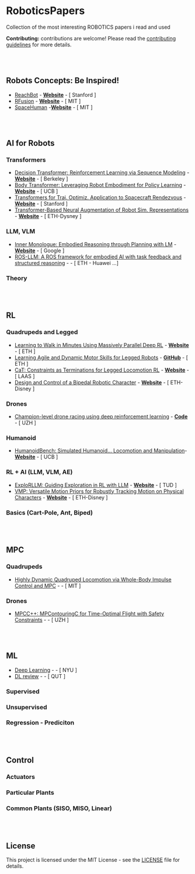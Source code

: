 # RoboticsPapers
Collection of the most interesting ROBOTICS papers i read and used 

**Contributing:** contributions are welcome! Please read the [contributing guidelines](contributing.md) for more details.

 <!--       Instructions for Contribuitors
   here we will just list and link interesting (Mid-High level) of easy understanding papers, 
   
   the linked paper MUST HAVE: CODE or VIDEOS or WEBSITE or GitHub Repo ... 
   
   for each one it will be good to have a short/quick description 
   ( https://chatgpt.com/ -- 4o is the way to go;  prompt: "plese resume it with details in 200 words: PAPER.Link" )

   to start we can just write everything here, lateron include multiple .md , one for each topic, is Recommended !!

   Thanks.
   Pit
 !-->
<br></br>
## Robots Concepts: Be Inspired!
- [ReachBot](https://ieeexplore.ieee.org/stamp/stamp.jsp?arnumber=10115893) - [**Website**](https://stanfordasl.github.io/projects/UnconvSpaceRobotics/) - [ Stanford ]
- [RFusion](https://www.mit.edu/~fadel/papers/RFusion-paper.pdf) - [**Website**](https://www.media.mit.edu/publications/rfusion-robotic-grasping-via-rf-visual-sensing-and-learning/) - [ MIT ]
- [SpaceHuman](https://dl.acm.org/doi/pdf/10.1145/3334480.3383087) -[**Website**](https://www.media.mit.edu/publications/spacehuman-a-soft-robotic-prosthetic-for-space-exploration/) - [ MIT ] 

<br></br>
## AI for Robots
### Transformers
- [Decision Transformer: Reinforcement Learning via Sequence Modeling](https://arxiv.org/pdf/2106.01345) - [**Website**](https://sites.google.com/berkeley.edu/decision-transformer) - [ Berkeley ]
- [Body Transformer: Leveraging Robot Embodiment for Policy Learning](https://arxiv.org/pdf/2408.06316) - [**Website**](https://sferrazza.cc/bot_site/) - [ UCB ]
- [Transformers for Traj. Optimiz. Application to Spacecraft Rendezvous](https://arxiv.org/pdf/2310.13831) - [**Website**](https://rendezvoustransformer.github.io/) - [ Stanford ]
- [Transformer-Based Neural Augmentation of Robot Sim. Representations](https://ieeexplore.ieee.org/stamp/stamp.jsp?tp=&arnumber=10113169&tag=1) - [**Website**](https://la.disneyresearch.com/publication/transformer-based-neural-augmentation-of-robot-simulation-representations/) - [ ETH-Dysney ]
### LLM, VLM
- [Inner Monologue: Embodied Reasoning through Planning with LM](https://arxiv.org/pdf/2207.05608) - [**Website**](https://innermonologue.github.io/) - [ Google ]
- [ROS-LLM: A ROS framework for embodied AI with task feedback and structured reasoning](https://arxiv.org/abs/2406.19741) -  - [ ETH - Huawei ...]
### Theory

<br></br>
## RL
### Quadrupeds and Legged
- [Learning to Walk in Minutes Using Massively Parallel Deep RL](https://arxiv.org/pdf/2109.11978) - [**Website**](https://leggedrobotics.github.io/legged_gym/) - [ ETH ]
- [Learning Agile and Dynamic Motor Skills for Legged Robots](https://arxiv.org/pdf/1901.08652) - [**GitHub**](https://github.com/junja94/anymal_science_robotics_supplementary) - [ ETH ] 
- [CaT: Constraints as Terminations for Legged Locomotion RL](https://arxiv.org/pdf/2403.18765) - [**Website**](https://constraints-as-terminations.github.io./) - [ LAAS ]
- [Design and Control of a Bipedal Robotic Character](https://la.disneyresearch.com/wp-content/uploads/BD_X_paper.pdf) - [**Website**](https://la.disneyresearch.com/publication/design-and-control-of-a-bipedal-robotic-character/) - [ ETH-Disney ]

### Drones
- [Champion-level drone racing using deep reinforcement learning](https://www.nature.com/articles/s41586-023-06419-4) - [**Code**](https://zenodo.org/records/7955278) - [ UZH ]

### Humanoid
- [HumanoidBench: Simulated Humanoid... Locomotion and Manipulation](https://arxiv.org/pdf/2403.10506)- [**Website**](https://humanoid-bench.github.io/) - [ UCB ]

### RL + AI (LLM, VLM, AE)
- [ExploRLLM: Guiding Exploration in RL with LLM](https://arxiv.org/html/2403.09583v2) - [**Website**](https://explorllm.github.io/) - [ TUD ]
- [VMP: Versatile Motion Priors for Robustly Tracking Motion on Physical Characters](https://la.disneyresearch.com/wp-content/uploads/VMP_paper.pdf) - [**Website**](https://la.disneyresearch.com/publication/vmp-versatile-motion-priors-for-robustly-tracking-motion-on-physical-characters/) - [ ETH-Disney ]

### Basics (Cart-Pole, Ant, Biped)

<br></br>
## MPC
### Quadrupeds
- [Highly Dynamic Quadruped Locomotion via Whole-Body Impulse Control and MPC](https://arxiv.org/pdf/1909.06586) - - [ MIT ]
### Drones
- [MPCC++: MPContouringC for Time-Optimal Flight with Safety Constraints](https://rpg.ifi.uzh.ch/docs/RSS24_KrinnerRomero.pdf) - - [ UZH ] 

<br></br>
## ML
- [Deep Learning](https://www.nature.com/articles/nature14539) - - [ NYU ]
- [DL review](https://typeset.io/papers/review-of-deep-learning-concepts-cnn-architectures-hpbk62qzc2) - - [ QUT ]

### Supervised

### Unsupervised

### Regression - Prediciton

<br></br>
## Control
### Actuators

### Particular Plants

### Common Plants (SISO, MISO, Linear)

<br></br>
## License

This project is licensed under the MIT License - see the [LICENSE](LICENSE) file for details.
